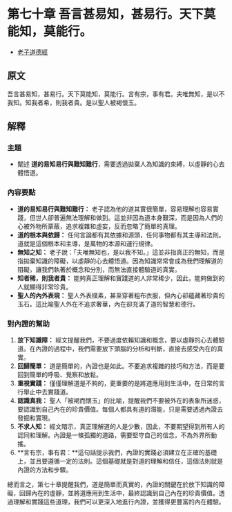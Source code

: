 # 第七十章 吾言甚易知，甚易行。天下莫能知，莫能行。
- [老子道德經](https://www.daodejing.org/)


## 原文
吾言甚易知，甚易行。天下莫能知，莫能行。言有宗，事有君。夫唯無知，是以不我知。知我者希，則我者貴。是以聖人被褐懷玉。

## 解釋
### 主題
- 闡述 **道的易知易行與難知難行**，需要透過拋棄人為知識的束縛，以虛靜的心去體悟道。

### 內容要點
*   **道的易知易行與難知難行：** 老子認為他的道其實很簡單，容易理解也容易實踐，但世人卻普遍無法理解和做到。這並非因為道本身艱深，而是因為人們的心被外物所蒙蔽，追求複雜和虛妄，反而忽略了簡單的真理。
*   **道的根本與依歸：** 任何言論都有其依據和源頭，任何事物都有其主導和法則。道就是這個根本和主導，是萬物的本源和運行規律。
*   **無知之知：** 老子說：「夫唯無知也，是以我不知。」這並非指真正的無知，而是指拋棄知識的障礙，以虛靜的心去體悟道。因為知識常常會成為我們理解道的阻礙，讓我們執著於概念和分別，而無法直接體驗道的真實。
*   **知者稀，則我者貴：** 能夠真正理解和實踐道的人非常稀少，因此，能夠做到的人就顯得非常珍貴。
*   **聖人的內外表現：** 聖人外表樸素，甚至穿著粗布衣服，但內心卻蘊藏著珍貴的玉石。這比喻聖人外在不追求奢華，內在卻充滿了道的智慧和德行。

### 對內證的幫助
1.  **放下知識障：** 經文提醒我們，不要過度依賴知識和概念，要以虛靜的心去體驗道。在內證的過程中，我們需要放下頭腦的分析和判斷，直接去感受內在的真實。
2.  **回歸簡單：** 道是簡單的，內證也是如此。不要追求複雜的技巧和方法，而是要回到簡單的呼吸、覺察和放鬆。
3.  **重視實踐：** 僅僅理解道是不夠的，更重要的是將道應用到生活中，在日常的言行舉止中去實踐道。
4.  **認識真我：** 聖人「被褐而懷玉」的比喻，提醒我們不要被外在的表象所迷惑，要認識到自己內在的珍貴價值。每個人都具有道的潛能，只是需要透過內證去發掘和實現。
5.  **不求人知：** 經文暗示，真正理解道的人是少數，因此，不要期望得到所有人的認同和理解。內證是一條孤獨的道路，需要堅守自己的信念，不為外界所動搖。
6.  **言有宗，事有君：**這句話提示我們，內證的實踐必須建立在正確的基礎上，並且要遵循一定的法則。這個基礎就是對道的理解和信任，這個法則就是內證的方法和步驟。

總而言之，第七十章提醒我們，道是簡單而真實的，內證的關鍵在於放下知識的障礙，回歸內在的虛靜，並將道應用到生活中，最終認識到自己內在的珍貴價值。透過理解和實踐這些道理，我們可以更深入地進行內證，並獲得更豐富的內在體驗。